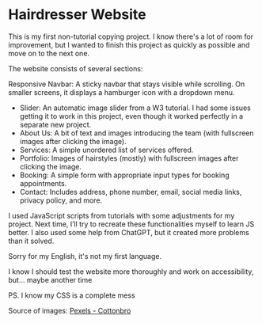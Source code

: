# Hairdresser Website
This is my first non-tutorial copying project. I know there's a lot of room for improvement, but I wanted to finish this project as quickly as possible and move on to the next one.

The website consists of several sections:

Responsive Navbar: A sticky navbar that stays visible while scrolling. On smaller screens, it displays a hamburger icon with a dropdown menu.
* Slider: An automatic image slider from a W3 tutorial. I had some issues getting it to work in this project, even though it worked perfectly in a separate new project.
* About Us: A bit of text and images introducing the team (with fullscreen images after clicking the image).
* Services: A simple unordered list of services offered.
* Portfolio: Images of hairstyles (mostly) with fullscreen images after clicking the image.
* Booking: A simple form with appropriate input types for booking appointments.
* Contact: Includes address, phone number, email, social media links, privacy policy, and more.

I used JavaScript scripts from tutorials with some adjustments for my project. Next time, I’ll try to recreate these functionalities myself to learn JS better. I also used some help from ChatGPT, but it created more problems than it solved.

Sorry for my English, it's not my first language.

I know I should test the website more thoroughly and work on accessibility, but... maybe another time

PS. I know my CSS is a complete mess

Source of images: [Pexels - Cottonbro](https://www.pexels.com/pl-pl/@cottonbro/)
